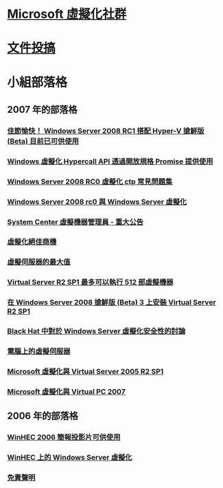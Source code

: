 # [Microsoft 虛擬化社群](index.md)
# [文件投搞](contribute-to-docs.md)

# 小組部落格

## 2007 年的部落格
### [佳節愉快！ Windows Server 2008 RC1 搭配 Hyper-V 搶鮮版 (Beta) 目前已可供使用](team-blog/2007/20071213-happy-holidays-windows-server-2008-rc1-with-hyper-v-beta-now-available.md)
### [Windows 虛擬化 Hypercall API 透過開放規格 Promise 提供使用](team-blog/2007/20071024-windows-virtualization-hypercall-apis-available-via-open-specification-promise.md)
### [Windows Server 2008 RC0 虛擬化 ctp 常見問題集](team-blog/2007/20070928-windows-server-2008-rc0virtualization-ctp-faq.md)
### [Windows Server 2008 rc0 與 Windows Server 虛擬化](team-blog/2007/20070924-windows-server-2008-rc0-with-windows-server-virtualization.md)
### [System Center 虛擬機器管理員 - 重大公告](team-blog/2007/20070906-system-center-virtual-machine-manager-huge-announcements.md)
### [虛擬化絕佳商機](team-blog/2007/20070814-virtualization-big-opportunities.md)
### [虛擬伺服器的最大值](team-blog/2007/20070814-virtual-server-maximums.md)
### [Virtual Server R2 SP1 最多可以執行 512 部虛擬機器](team-blog/2007/20070806-virtual-server-r2-sp1-can-run-up-to-512-virtual-machines.md)
### [在 Windows Server 2008 搶鮮版 (Beta) 3 上安裝 Virtual Server R2 SP1](team-blog/2007/20070731-installing-virtual-server-r2-sp1-on-windows-server-2008-beta-3.md)
### [Black Hat 中對於 Windows Server 虛擬化安全性的討論](team-blog/2007/20070727-windows-server-virtualization-security-discussion-at-black-hat.md)
### [電腦上的虛擬伺服器](team-blog/2007/20070723-virtual-server-or-virtual-pc.md)
### [Microsoft 虛擬化與 Virtual Server 2005 R2 SP1](team-blog/2007/20070716-microsoft-virtualization-and-virtual-server-2005-r2-sp1.md)
### [Microsoft 虛擬化與 Virtual PC 2007](team-blog/2007/20070710-microsoft-virtualization-and-virtual-pc-2007.md)

## 2006 年的部落格
### [WinHEC 2006 簡報投影片可供使用](team-blog/2006/20060614-winhec-2006-presentation-slides-are-available-online.md)
### [WinHEC 上的 Windows Server 虛擬化](team-blog/2006/20060523-windows-server-virtualization-at-winhec.md)
### [免責聲明](team-blog/2006/20060428-disclaimer.md)